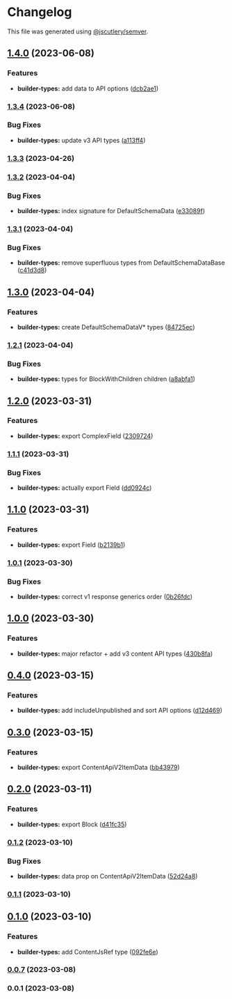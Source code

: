 # Changelog

This file was generated using [@jscutlery/semver](https://github.com/jscutlery/semver).

## [1.4.0](https://github.com/buildquick/buildquick/compare/builder-types-1.3.4...builder-types-1.4.0) (2023-06-08)


### Features

* **builder-types:** add data to API options ([dcb2ae1](https://github.com/buildquick/buildquick/commit/dcb2ae174cf939073265438b1609f4f04895f5e3))

### [1.3.4](https://github.com/buildquick/buildquick/compare/builder-types-1.3.3...builder-types-1.3.4) (2023-06-08)


### Bug Fixes

* **builder-types:** update v3 API types ([a113ff4](https://github.com/buildquick/buildquick/commit/a113ff478c02fd3776a92eb6604f46249d36a3a9))

### [1.3.3](https://github.com/buildquick/buildquick/compare/builder-types-1.3.2...builder-types-1.3.3) (2023-04-26)

### [1.3.2](https://github.com/buildquick/buildquick/compare/builder-types-1.3.1...builder-types-1.3.2) (2023-04-04)


### Bug Fixes

* **builder-types:** index signature for DefaultSchemaData ([e33089f](https://github.com/buildquick/buildquick/commit/e33089f8a242219d554668b57a462a543148d9cf))

### [1.3.1](https://github.com/buildquick/buildquick/compare/builder-types-1.3.0...builder-types-1.3.1) (2023-04-04)


### Bug Fixes

* **builder-types:** remove superfluous types from DefaultSchemaDataBase ([c41d3d8](https://github.com/buildquick/buildquick/commit/c41d3d806151ec1123a848ba5fa746418aa72d20))

## [1.3.0](https://github.com/buildquick/buildquick/compare/builder-types-1.2.1...builder-types-1.3.0) (2023-04-04)


### Features

* **builder-types:** create DefaultSchemaDataV* types ([84725ec](https://github.com/buildquick/buildquick/commit/84725ec3657fd097ae7de37d21aa0e12377f307d))

### [1.2.1](https://github.com/buildquick/buildquick/compare/builder-types-1.2.0...builder-types-1.2.1) (2023-04-04)


### Bug Fixes

* **builder-types:** types for BlockWithChildren children ([a8abfa1](https://github.com/buildquick/buildquick/commit/a8abfa1716473daa5c962baea13d1b1d5d982b3c))

## [1.2.0](https://github.com/buildquick/buildquick/compare/builder-types-1.1.1...builder-types-1.2.0) (2023-03-31)


### Features

* **builder-types:** export ComplexField ([2309724](https://github.com/buildquick/buildquick/commit/2309724f4655a14674895c24e3ea00c6a666f795))

### [1.1.1](https://github.com/buildquick/buildquick/compare/builder-types-1.1.0...builder-types-1.1.1) (2023-03-31)


### Bug Fixes

* **builder-types:** actually export Field ([dd0924c](https://github.com/buildquick/buildquick/commit/dd0924c8064ad41de25b01e7c62c386d1e2a9088))

## [1.1.0](https://github.com/buildquick/buildquick/compare/builder-types-1.0.1...builder-types-1.1.0) (2023-03-31)


### Features

* **builder-types:** export Field ([b2139b1](https://github.com/buildquick/buildquick/commit/b2139b1086a49b7beeacb8325fb9fb46724a9f3e))

### [1.0.1](https://github.com/buildquick/buildquick/compare/builder-types-1.0.0...builder-types-1.0.1) (2023-03-30)


### Bug Fixes

* **builder-types:** correct v1 response generics order ([0b26fdc](https://github.com/buildquick/buildquick/commit/0b26fdce40363dbc4ea1f0ffece82fafdf9d464a))

## [1.0.0](https://github.com/buildquick/buildquick/compare/builder-types-0.4.0...builder-types-1.0.0) (2023-03-30)


### Features

* **builder-types:** major refactor + add v3 content API types ([430b8fa](https://github.com/buildquick/buildquick/commit/430b8fa6e0fdc365b3c4de7a23b46ab62b9beaaa))

## [0.4.0](https://github.com/buildquick/buildquick/compare/builder-types-0.3.0...builder-types-0.4.0) (2023-03-15)


### Features

* **builder-types:** add includeUnpublished and sort API options ([d12d469](https://github.com/buildquick/buildquick/commit/d12d46983674233fd58c6b6c28c48c30036009e4))

## [0.3.0](https://github.com/buildquick/buildquick/compare/builder-types-0.2.0...builder-types-0.3.0) (2023-03-15)


### Features

* **builder-types:** export ContentApiV2ItemData ([bb43979](https://github.com/buildquick/buildquick/commit/bb4397961a732d6ee0c6c278950a28681a5642f2))

## [0.2.0](https://github.com/buildquick/buildquick/compare/builder-types-0.1.2...builder-types-0.2.0) (2023-03-11)


### Features

* **builder-types:** export Block ([d41fc35](https://github.com/buildquick/buildquick/commit/d41fc35172b1e0e4adbf7a0b9d64c9677ee78108))

### [0.1.2](https://github.com/buildquick/buildquick/compare/builder-types-0.1.1...builder-types-0.1.2) (2023-03-10)


### Bug Fixes

* **builder-types:** data prop on ContentApiV2ItemData ([52d24a8](https://github.com/buildquick/buildquick/commit/52d24a844c9b6cf43f51828f97befcaf8b5435ea))

### [0.1.1](https://github.com/buildquick/buildquick/compare/builder-types-0.1.0...builder-types-0.1.1) (2023-03-10)

## [0.1.0](https://github.com/buildquick/buildquick/compare/builder-types-0.0.7...builder-types-0.1.0) (2023-03-10)


### Features

* **builder-types:** add ContentJsRef type ([092fe6e](https://github.com/buildquick/buildquick/commit/092fe6ea9f2054b8e6a27ed6c695eabef23d038b))

### [0.0.7](https://github.com/buildquick/buildquick/compare/builder-types-0.0.6...builder-types-0.0.7) (2023-03-08)

### 0.0.1 (2023-03-08)
